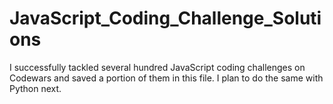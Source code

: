 # JavaScript_Coding_Challenge_Solutions
I successfully tackled several hundred JavaScript coding challenges on Codewars and saved a portion of them in this file. I plan to do the same with Python next.
